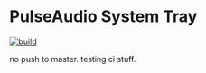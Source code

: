 # PulseAudio System Tray

[![build](https://github.com/stu/pasystray/actions/workflows/build.yml/badge.svg)](https://github.com/stu/pasystray/actions/workflows/build.yml)

no push to master. testing ci stuff.
